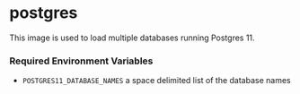 # postgres

This image is used to load multiple databases running Postgres 11.

### Required Environment Variables

- `POSTGRES11_DATABASE_NAMES` a space delimited list of the database names
